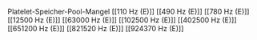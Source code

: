 Platelet-Speicher-Pool-Mangel
[[110 Hz (E)]]
[[490 Hz (E)]]
[[780 Hz (E)]]
[[12500 Hz (E)]]
[[63000 Hz (E)]]
[[102500 Hz (E)]]
[[402500 Hz (E)]]
[[651200 Hz (E)]]
[[821520 Hz (E)]]
[[924370 Hz (E)]]